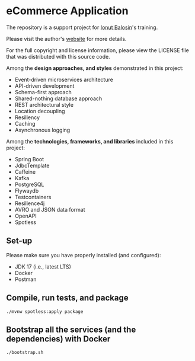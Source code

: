 # eCommerce Application

The repository is a support project for [Ionut Balosin](https://www.ionutbalosin.com/training)'s training.

Please visit the author's [website](https://www.ionutbalosin.com) for more details.

For the full copyright and license information, please view the LICENSE file that was distributed with this source code.

Among the **design approaches, and styles** demonstrated in this project:

- Event-driven microservices architecture
- API-driven development
- Schema-first approach
- Shared-nothing database approach
- REST architectural style
- Location decoupling
- Resiliency
- Caching
- Asynchronous logging

Among the **technologies, frameworks, and libraries** included in this project:

- Spring Boot
- JdbcTemplate
- Caffeine
- Kafka
- PostgreSQL
- Flywaydb
- Testcontainers
- Resilience4j
- AVRO and JSON data format
- OpenAPI
- Spotless

## Set-up

Please make sure you have properly installed (and configured):

- JDK 17 (i.e., latest LTS)
- Docker
- Postman

## Compile, run tests, and package

```
./mvnw spotless:apply package
```

## Bootstrap all the services (and the dependencies) with Docker

```
./bootstrap.sh
```
